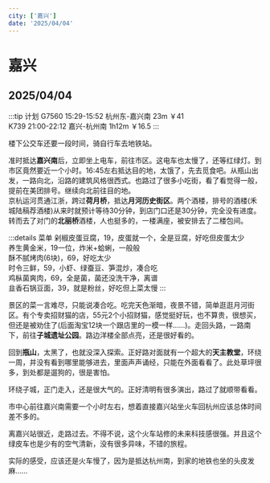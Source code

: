 ```yaml
---
city: ['嘉兴']
date: '2025/04/04'
---
```

# 嘉兴

<CityLink v-for="(v, i) in $frontmatter.city" :city="v" :date="new Date($frontmatter.date)" />

<script setup>
import CityLink from '../../.vitepress/components/trip/CityLink.vue';
</script>

## 2025/04/04 <Badge type="warning" text="单日速通" />

:::tip 计划
G7560 15:29-15:52 杭州东-嘉兴南 23m ￥41  
K739 21:00-22:12 嘉兴-杭州南 1h12m ￥16.5
:::

楼下公交车还要一段时间，骑自行车去地铁站。

准时抵达**嘉兴南**后，立即坐上电车，前往市区。这电车也太慢了，还等红绿灯。到市区竟然要近一个小时。16:45左右抵达目的地，太饿了，先去觅食吧。从瓶山出发，一路向北，沿路的建筑风格很西式。也路过了很多小吃街，看了看觉得一般，提前在美团排号。继续向北前往目的地。  
京杭运河贯通江浙，跨过**荷月桥**，抵达**月河历史街区**。两个酒楼，排号的酒楼(禾城陆稿荐酒楼)从来时就预计等待30分钟，到店门口还是30分钟，完全没有进度。转而去了对门的**北丽桥**酒楼，人也挺多的，一楼满座，被安排去了二楼包间。

:::details 菜单
剁椒皮蛋豆腐，19，皮蛋就一个，全是豆腐，好吃但皮蛋太少  
养生黄金米，19一位，炸米+蛤蜊，一般般  
酥不腻烤肉(6块)，69，好吃太少  
时令三鲜，59，小虾、绿蚕豆、笋混炒，凑合吃  
鸡枞菌爽肉，69，全是菌，菌还没洗干净，离谱  
韭香石锅豆面，39，就是粉丝，好吃但上菜太慢
:::

景区的菜一言难尽，只能说凑合吃。吃完天色渐暗，夜景不错，简单逛逛月河街区。有个专卖招财猫的店，55元2个小招财猫，感觉挺好玩，也不算贵，很想买，但还是被劝住了(后面淘宝12块一个跟店里的一模一样……)。走回头路，一路南下，前往**子城遗址公园**。路边洋楼全部点亮，还是很好看的。

回到**瓶山**，太黑了，也就没深入探索。正好路对面就有一个超大的**天主教堂**，环绕一周，并没有看到哪里能够进去，里面声声诵经，只能在外面看看了。此处草坪很多，到处都是遛狗的，很是害怕。

环绕子城，正门走入，还是很大气的。正好清明有很多演出，路过了就顺带看看。

市中心前往嘉兴南需要一个小时左右，想着直接嘉兴站坐火车回杭州应该总体时间差不多的。

离嘉兴站很近，走路过去。不得不说，这个火车站修的未来科技感很强。并且这个绿皮车也是少有的空气清新，没有很多异味，不错的旅程。

实际的感受，应该还是火车慢了，因为是抵达杭州南，到家的地铁也坐的头皮发麻……
